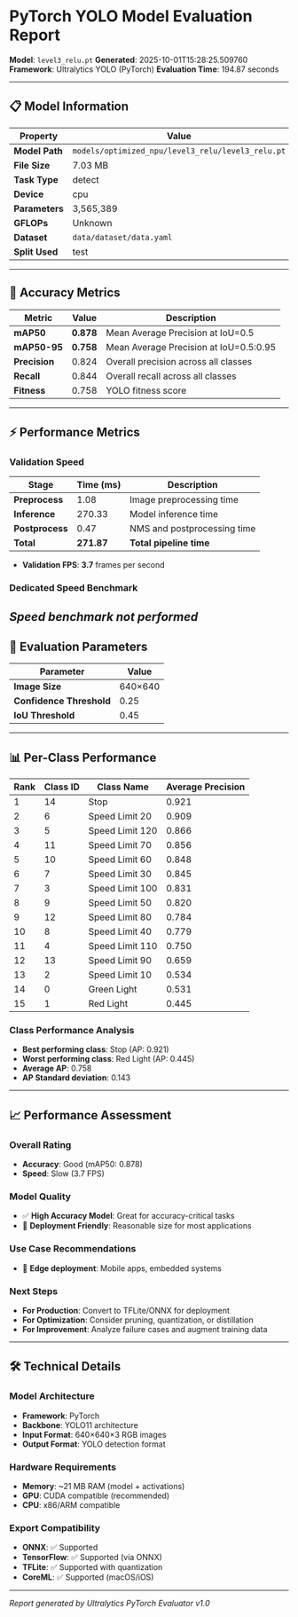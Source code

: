 # PyTorch YOLO Model Evaluation Report

**Model**: `level3_relu.pt`
**Generated**: 2025-10-01T15:28:25.509760
**Framework**: Ultralytics YOLO (PyTorch)
**Evaluation Time**: 194.87 seconds

---

## 📋 Model Information

| Property | Value |
|----------|-------|
| **Model Path** | `models/optimized_npu/level3_relu/level3_relu.pt` |
| **File Size** | 7.03 MB |
| **Task Type** | detect |
| **Device** | cpu |
| **Parameters** | 3,565,389 |
| **GFLOPs** | Unknown |
| **Dataset** | `data/dataset/data.yaml` |
| **Split Used** | test |

---

## 🎯 Accuracy Metrics

| Metric | Value | Description |
|--------|-------|-------------|
| **mAP50** | **0.878** | Mean Average Precision at IoU=0.5 |
| **mAP50-95** | **0.758** | Mean Average Precision at IoU=0.5:0.95 |
| **Precision** | 0.824 | Overall precision across all classes |
| **Recall** | 0.844 | Overall recall across all classes |
| **Fitness** | 0.758 | YOLO fitness score |

---

## ⚡ Performance Metrics

### Validation Speed
| Stage | Time (ms) | Description |
|-------|-----------|-------------|
| **Preprocess** | 1.08 | Image preprocessing time |
| **Inference** | 270.33 | Model inference time |
| **Postprocess** | 0.47 | NMS and postprocessing time |
| **Total** | **271.87** | **Total pipeline time** |

- **Validation FPS**: **3.7** frames per second

### Dedicated Speed Benchmark

*Speed benchmark not performed*
---

## 🎪 Evaluation Parameters

| Parameter | Value |
|-----------|-------|
| **Image Size** | 640×640 |
| **Confidence Threshold** | 0.25 |
| **IoU Threshold** | 0.45 |

---
## 📊 Per-Class Performance

| Rank | Class ID | Class Name | Average Precision |
|------|----------|------------|-------------------|
| 1 | 14 | Stop | 0.921 |
| 2 | 6 | Speed Limit 20 | 0.909 |
| 3 | 5 | Speed Limit 120 | 0.866 |
| 4 | 11 | Speed Limit 70 | 0.856 |
| 5 | 10 | Speed Limit 60 | 0.848 |
| 6 | 7 | Speed Limit 30 | 0.845 |
| 7 | 3 | Speed Limit 100 | 0.831 |
| 8 | 9 | Speed Limit 50 | 0.820 |
| 9 | 12 | Speed Limit 80 | 0.784 |
| 10 | 8 | Speed Limit 40 | 0.779 |
| 11 | 4 | Speed Limit 110 | 0.750 |
| 12 | 13 | Speed Limit 90 | 0.659 |
| 13 | 2 | Speed Limit 10 | 0.534 |
| 14 | 0 | Green Light | 0.531 |
| 15 | 1 | Red Light | 0.445 |

### Class Performance Analysis
- **Best performing class**: Stop (AP: 0.921)
- **Worst performing class**: Red Light (AP: 0.445)
- **Average AP**: 0.758
- **AP Standard deviation**: 0.143

---
## 📈 Performance Assessment

### Overall Rating
- **Accuracy**: Good (mAP50: 0.878)
- **Speed**: Slow (3.7 FPS)

### Model Quality
- ✅ **High Accuracy Model**: Great for accuracy-critical tasks
- 📱 **Deployment Friendly**: Reasonable size for most applications

### Use Case Recommendations
- 📱 **Edge deployment**: Mobile apps, embedded systems

### Next Steps
- **For Production**: Convert to TFLite/ONNX for deployment
- **For Optimization**: Consider pruning, quantization, or distillation
- **For Improvement**: Analyze failure cases and augment training data

---

## 🛠️ Technical Details

### Model Architecture
- **Framework**: PyTorch
- **Backbone**: YOLO11 architecture
- **Input Format**: 640×640×3 RGB images
- **Output Format**: YOLO detection format

### Hardware Requirements
- **Memory**: ~21 MB RAM (model + activations)
- **GPU**: CUDA compatible (recommended)
- **CPU**: x86/ARM compatible

### Export Compatibility
- **ONNX**: ✅ Supported
- **TensorFlow**: ✅ Supported (via ONNX)
- **TFLite**: ✅ Supported with quantization
- **CoreML**: ✅ Supported (macOS/iOS)

---

*Report generated by Ultralytics PyTorch Evaluator v1.0*

